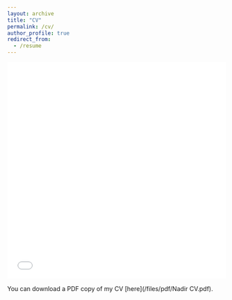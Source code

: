 ```yaml
---
layout: archive
title: "CV"
permalink: /cv/
author_profile: true
redirect_from:
  - /resume
---
```


<iframe src="/files/pdf/Nadir CV.pdf" width="100%" height="500" frameborder="no" border="0" marginwidth="0" marginheight="0"></iframe>

You can download a PDF copy of my CV [here](/files/pdf/Nadir CV.pdf).
